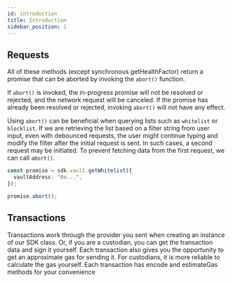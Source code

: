 ```yaml
---
id: introduction
title: Introduction
sidebar_position: 1
---
```


## Requests

All of these methods (except synchronous getHealthFactor) return a promise that can be
aborted by invoking the `abort()` function.

If `abort()` is invoked, the in-progress promise will not be resolved or rejected, and the
network request will be canceled.
If the promise has already been resolved or rejected, invoking `abort()` will not have any effect.

Using `abort()` can be beneficial when querying lists such as `whitelist` or `blocklist`. If we
are retrieving the list based on a filter string from user input, even with debounced requests,
the user might continue typing and modify the filter after the initial request is sent. In such
cases, a second request may be initiated. To prevent fetching data from the first request, we
can call `abort()`.

```typescript
const promise = sdk.vault.getWhitelist({
  vaultAddress: "0x...",
});

promise.abort();
```

## Transactions

Transactions work through the provider you sent when creating an instance of our SDK class.
Or, if you are a custodian, you can get the transaction data and sign it yourself.
Each transaction also gives you the opportunity to get an approximate gas for sending it.
For custodians, it is more reliable to calculate the gas yourself.
Each transaction has encode and estimateGas methods for your convenience
